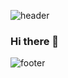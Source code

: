 
![header](https://capsule-render.vercel.app/api?color=gradient&height=200&customColorList=,1,3,6,20)
### Hi there 👋

<!--
**djs02027/djs02027** is a ✨ _special_ ✨ repository because its `README.md` (this file) appears on your GitHub profile.

Here are some ideas to get you started:

- 🔭 I’m currently working on ...
- 🌱 I’m currently learning ...
- 👯 I’m looking to collaborate on ...
- 🤔 I’m looking for help with ...
- 💬 Ask me about ...
- 📫 How to reach me: ...
- 😄 Pronouns: ...
- ⚡ Fun fact: ...
-->
![footer](https://capsule-render.vercel.app/api?color=gradient&section=footer&height=200&customColorList=,1,3,6,20)
